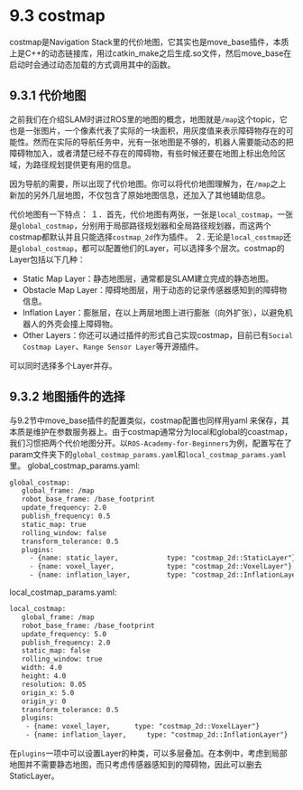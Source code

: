 # 9.3 costmap

costmap是Navigation Stack里的代价地图，它其实也是move_base插件，本质上是C++的动态链接库，用过catkin_make之后生成.so文件，然后move_base在启动时会通过动态加载的方式调用其中的函数。

## 9.3.1 代价地图
之前我们在介绍SLAM时讲过ROS里的地图的概念，地图就是`/map`这个topic，它也是一张图片，一个像素代表了实际的一块面积，用灰度值来表示障碍物存在的可能性。然而在实际的导航任务中，光有一张地图是不够的，机器人需要能动态的把障碍物加入，或者清楚已经不存在的障碍物，有些时候还要在地图上标出危险区域，为路径规划提供更有用的信息。

因为导航的需要，所以出现了代价地图。你可以将代价地图理解为，在`/map`之上新加的另外几层地图，不仅包含了原始地图信息，还加入了其他辅助信息。

代价地图有一下特点：
１．首先，代价地图有两张，一张是`local_costmap`，一张是`global_costmap`，分别用于局部路径规划器和全局路径规划器，而这两个costmap都默认并且只能选择`costmap_2d`作为插件。
２. 无论是`local_costmap`还是`global_costmap`，都可以配置他们的Layer，可以选择多个层次。costmap的Layer包括以下几种：
* Static Map Layer：静态地图层，通常都是SLAM建立完成的静态地图。
* Obstacle Map Layer：障碍地图层，用于动态的记录传感器感知到的障碍物信息。
* Inflation Layer：膨胀层，在以上两层地图上进行膨胀（向外扩张），以避免机器人的外壳会撞上障碍物。
* Other Layers：你还可以通过插件的形式自己实现costmap，目前已有`Social Costmap Layer`、`Range Sensor Layer`等开源插件。

可以同时选择多个Layer并存。

## 9.3.2 地图插件的选择
与9.2节中move_base插件的配置类似，costmap配置也同样用yaml
来保存，其本质是维护在参数服务器上。由于costmap通常分为local和global的coastmap，我们习惯把两个代价地图分开。以`ROS-Academy-for-Beginners`为例，配置写在了param文件夹下的`global_costmap_params.yaml`和`local_costmap_params.yaml`里。
global_costmap_params.yaml:
```xml
global_costmap:
   global_frame: /map
   robot_base_frame: /base_footprint
   update_frequency: 2.0
   publish_frequency: 0.5
   static_map: true
   rolling_window: false
   transform_tolerance: 0.5
   plugins:
     - {name: static_layer,            type: "costmap_2d::StaticLayer"}
     - {name: voxel_layer,             type: "costmap_2d::VoxelLayer"}
     - {name: inflation_layer,         type: "costmap_2d::InflationLayer"}
```

local_costmap_params.yaml:
```xml
local_costmap:
   global_frame: /map
   robot_base_frame: /base_footprint
   update_frequency: 5.0
   publish_frequency: 2.0
   static_map: false
   rolling_window: true
   width: 4.0
   height: 4.0
   resolution: 0.05
   origin_x: 5.0
   origin_y: 0
   transform_tolerance: 0.5
   plugins:
    - {name: voxel_layer,      type: "costmap_2d::VoxelLayer"}
    - {name: inflation_layer,     type: "costmap_2d::InflationLayer"}
```

在`plugins`一项中可以设置Layer的种类，可以多层叠加。在本例中，考虑到局部地图并不需要静态地图，而只考虑传感器感知到的障碍物，因此可以删去StaticLayer。
